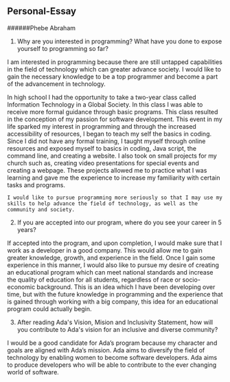 ## Personal-Essay
######Phebe Abraham

1. Why are you interested in programming? What have you done to expose yourself to programming so far?

  I am interested in programming because there are still untapped capabilities in the field of technology which can greater advance society. I would like to gain the necessary knowledge to be a top programmer and become a part of the advancement in technology.

  In high school I had the opportunity to take a two-year class called Information Technology in a Global Society. In this class I was able to receive more formal guidance through basic programs. This class resulted in the conception of my passion for software development. This event in my life sparked my interest in programming and through the increased accessibility of resources, I began to teach my self the basics in coding. Since I did not have any formal training, I taught myself through online resources and exposed myself to basics in coding, Java script, the command line, and creating a website. I also took on small projects for my church such as, creating video presentations for special events and creating a webpage. These projects allowed me to practice what I was learning and gave me the experience to increase my familiarity with certain tasks and programs.
  
    I would like to pursue programming more seriously so that I may use my skills to help advance the field of technology, as well as the community and society.

2. If you are accepted into our program, where do you see your career in 5 years?

  If accepted into the program, and upon completion, I would make sure that I work as a developer in a good company. This would allow me to gain greater knowledge, growth, and experience in the field. Once I gain some experience in this manner, I would also like to pursue my desire of creating an educational program which can meet national standards and increase the quality of education for all students, regardless of race or socio-economic background. This is an idea which I have been developing over time, but with the future knowledge in programming and the experience that is gained through working with a big company, this idea for an educational program could actually begin. 

3. After reading Ada's Vision, Mision and Inclusivity Statement, how will you contribute to Ada's vision for an inclusive and diverse community?

  I would be a good candidate for Ada’s program because my character and goals are aligned with Ada’s mission. Ada aims to diversify the field of technology by enabling women to become software developers. Ada aims to produce developers who will be able to contribute to the ever changing world of software.  

